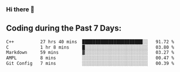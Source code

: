 ### Hi there 🌱

## Coding during the Past 7 Days:
<!--START_SECTION:waka-->

```txt
C++          27 hrs 40 mins  ███████████████████████░░   91.72 %
C            1 hr 8 mins     █░░░░░░░░░░░░░░░░░░░░░░░░   03.80 %
Markdown     59 mins         ▓░░░░░░░░░░░░░░░░░░░░░░░░   03.27 %
AMPL         8 mins          ░░░░░░░░░░░░░░░░░░░░░░░░░   00.47 %
Git Config   7 mins          ░░░░░░░░░░░░░░░░░░░░░░░░░   00.39 %
```

<!--END_SECTION:waka-->
<!--
**Dieg0raf/Dieg0raf** is a ✨ _special_ ✨ repository because its `README.md` (this file) appears on your GitHub profile.

Here are some ideas to get you started:

- 🔭 I’m currently working on ...
- 🌱 I’m currently learning ...
- 👯 I’m looking to collaborate on ...
- 🤔 I’m looking for help with ...
- 💬 Ask me about ...
- 📫 How to reach me: ...
- 😄 Pronouns: ...
- ⚡ Fun fact: ...
-->
